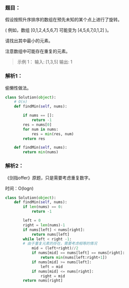 ### 题目：
假设按照升序排序的数组在预先未知的某个点上进行了旋转。

( 例如，数组 [0,1,2,4,5,6,7] 可能变为 [4,5,6,7,0,1,2] )。

请找出其中最小的元素。

注意数组中可能存在重复的元素。

>示例 1：
输入: [1,3,5]
输出: 1

### 解析1：
偷懒性做法。
```python
class Solution(object):
    # O(n)
    def findMin(self, nums):

        if nums == []:
            return -1
        res = nums[0]
        for num in nums:
            res = min(res, num)
        return res

    def findMin(self, nums):
        return min(nums)
```

### 解析2：
《剑指offer》原题，只是需要考虑重复数字。

时间：O(logn)

```python
class Solution(object):
    def findMin(self, nums):
        if len(nums) == 0:
            return -1

        left = 0
        right = len(nums)-1
        if nums[left] < nums[right]:
            return nums[left]
        while left < right -1:
        # 由于重复元素的存在，需要考虑相等的情况
            mid = (left+right)//2
            if nums[mid] == nums[left] == nums[right]:
                return min(nums[left:right+1])
            if nums[mid] >= nums[left]:
                left = mid
            if nums[mid] <= nums[right]:
                right = mid
        return nums[right]
```